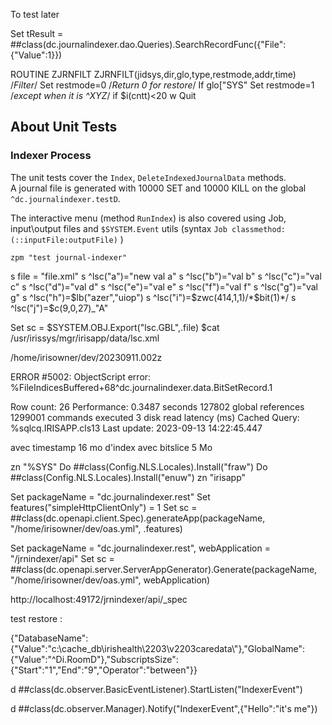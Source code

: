 To test later

Set tResult = ##class(dc.journalindexer.dao.Queries).SearchRecordFunc({"File":{"Value":1}})



ROUTINE ZJRNFILT
ZJRNFILT(jidsys,dir,glo,type,restmode,addr,time)    /*Filter*/
    Set restmode=0                                  /*Return 0 for restore*/
    If glo["SYS" Set restmode=1                     /*except when it is ^XYZ*/
    if $i(cntt)<20 w
    Quit


## About Unit Tests

### Indexer Process

The unit tests cover the `Index`, `DeleteIndexedJournalData` methods.  
A journal file is generated with 10000 SET and 10000 KILL on the global `^dc.journalindexer.testD`.  

The interactive menu (method `RunIndex`) is also covered using Job, input\output files and `$SYSTEM.Event` utils (syntax `Job classmethod:(::inputFile:outputFile)` )


```objectscript
zpm "test journal-indexer"
```

s file = "file.xml"
s ^lsc("a")="new val a"
s ^lsc("b")="val b"
s ^lsc("c")="val c"
s ^lsc("d")="val d"
s ^lsc("e")="val e"
s ^lsc("f")="val f"
s ^lsc("g")="val g"
s ^lsc("h")=$lb("azer","uiop")
s ^lsc("i")=$zwc(414,1,1)/*$bit(1)*/
s ^lsc("j")=$c(9,0,27)_"A"

Set sc = $SYSTEM.OBJ.Export("lsc.GBL",.file)
$cat /usr/irissys/mgr/irisapp/data/lsc.xml



/home/irisowner/dev/20230911.002z



ERROR #5002: ObjectScript error: <LIST>%FileIndicesBuffered+68^dc.journalindexer.data.BitSetRecord.1



Row count: 26 Performance: 0.3487 seconds  127802 global references 1299001 commands executed 3 disk read latency (ms)  Cached Query: %sqlcq.IRISAPP.cls13  Last update: 2023-09-13 14:22:45.447

avec timestamp 16 mo d'index
avec bitslice  5 Mo

zn "%SYS"
Do ##class(Config.NLS.Locales).Install("fraw")
Do ##class(Config.NLS.Locales).Install("enuw")
zn "irisapp"

Set packageName = "dc.journalindexer.rest" 
Set features("simpleHttpClientOnly") = 1 
Set sc = ##class(dc.openapi.client.Spec).generateApp(packageName, "/home/irisowner/dev/oas.yml", .features)

Set packageName = "dc.journalindexer.rest", webApplication = "/jrnindexer/api" 
Set sc = ##class(dc.openapi.server.ServerAppGenerator).Generate(packageName, "/home/irisowner/dev/oas.yml", webApplication)


http://localhost:49172/jrnindexer/api/_spec


test restore : 

{"DatabaseName":{"Value":"c:\\cache_db\\irishealth\\2203\\v2203caredata\\"},"GlobalName":{"Value":"^Di.RoomD"},"SubscriptsSize":{"Start":"1","End":"9","Operator":"between"}}


d ##class(dc.observer.BasicEventListener).StartListen("IndexerEvent")

d ##class(dc.observer.Manager).Notify("IndexerEvent",{"Hello":"it's me"})

